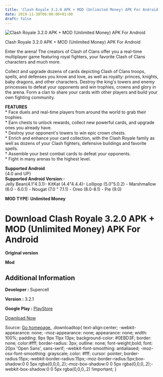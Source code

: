 ```yaml
---
title: 'Clash Royale 3.2.0 APK + MOD (Unlimited Money) APK For Android'
date: 2019-11-30T06:00:00+01:00
draft: false
---
```


![Clash Royale 3.2.0 APK + MOD (Unlimited Money) APK For Android](https://i0.wp.com/apkhome.net/wp-content/uploads/2019/11/Clash-Royale.png "Clash Royale 3.2.0 APK + MOD (Unlimited Money) APK For Android")

  

Clash Royale 3.2.0 APK + MOD (Unlimited Money) APK For Android

Enter the arena! The creators of Clash of Clans offer you a real-time multiplayer game featuring royal fighters, your favorite Clash of Clans characters and much more.

Collect and upgrade dozens of cards depicting Clash of Clans troops, spells, and defenses you know and love, as well as royalty: princes, knights, baby dragons, and other characters. Destroy the king's towers and enemy princesses to defeat your opponents and win trophies, crowns and glory in the arena. Form a clan to share your cards with other players and build your own fighting community.

**FEATURES**  
\* Face duels and real-time players from around the world to grab their trophies.  
\* Earn chests to unlock rewards, collect new powerful cards, and upgrade ones you already have.  
\* Destroy your opponent's towers to win epic crown chests.  
\* Enrich and enhance your card collection, with the Clash Royale family as well as dozens of your Clash fighters, defensive buildings and favorite spells.  
\* Assemble your best combat cards to defeat your opponents.  
\* Fight in many arenas to the highest level.

**Supported Android**  
{4.0 and UP}  
**Supported Android Version**:-  
Jelly Bean(4.1"4.3.1)- KitKat (4.4"4.4.4)- Lollipop (5.0"5.0.2) - Marshmallow (6.0 - 6.0.1) - Nougat (7.0 " 7.1.1) - Oreo (8.0-8.1) - Pie (9.0)

**MOD TYPE: Unlimited Money**

Download Clash Royale 3.2.0 APK + MOD (Unlimited Money) APK For Android
=======================================================================

**Original version**

**Mod**

Additional Information
----------------------

**Developer :** Supercell

**Version :** 3.2.1

**Google Play :** [PlayStore](https://play.google.com/store/apps/details?id=com.supercell.clashroyale)

  

[Download Now](https://store4app.co/post/clash-royale-3-2-0-apk-mod-unlimited-money-apk-for-android_1575046561)

  
Source: [Go homepage.](https://store4app.co/post/clash-royale-3-2-0-apk-mod-unlimited-money-apk-for-android_1575046561) .downloadtop{ text-align:center; -webkit-appearance: none; -moz-appearance: none; appearance: none; width: 100%; padding: 9px 9px 11px 13px; background-color: #0EBD3F; border: none; color:#fff; border-radius: 3px; outline: none; font-weight;bold; font: 20px 'Open Sans', sans-serif; -webkit-font-smoothing: antialiased; -moz-osx-font-smoothing: grayscale; color: #fff; cursor: pointer; border-radius:15px;-webkit-border-radius:15px;-moz-border-radius:5px;box-shadow:0 0 5px rgba(0,0,0,.2);-moz-box-shadow:0 0 5px rgba(0,0,0,.2);-webkit-box-shadow:0 0 5px rgba(0,0,0,.2) !important; }